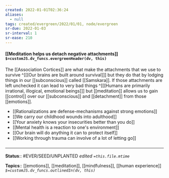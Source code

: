 ```yaml
---
created: 2022-01-01T02:36:24 
aliases:
  - null
tags: created/evergreen/2022/01/01, node/evergreen
sr-due: 2022-01-03
sr-interval: 1
sr-ease: 210
---
```


#### [[Meditation helps us detach negative attachments]] `$=customJS.dv_funcs.evergreenHeader(dv, this)`

The [[Association Cortices]] are what make the attachments that we use to survive
^[[[Our brains are built around survival]]]
but they do that by lodging things in our [[subconscious]] called [[Samskara]].
If those attachments are left unchecked it can lead to very bad things 
^[[[Humans are primarily irrational, illogical, emotional beings]]]
but [[meditation]] allows us to gain [[control]] over our [[subconscious]] and [[detachment]] from those [[emotions]].

- [[Rationalizations are defense-mechanisms against strong emotions]]
- [[We carry our childhood wounds into adulthood]]
- [[Your anxiety knows your insecurities better than you do]]
- [[Mental health is a reaction to one's environment]]
- [[Our brain will do anything it can to protect itself]]
- [[Working through trauma can involve of a lot of letting go]]
 

### <hr class="footnote"/>

**Status**:: #EVER/SEED/UNPLANTED
*edited `=this.file.mtime`*

**Topics**:: [[emotions]], [[meditation]], [[mindfulness]], [[human experience]]
*`$=customJS.dv_funcs.outlinedIn(dv, this)`*


